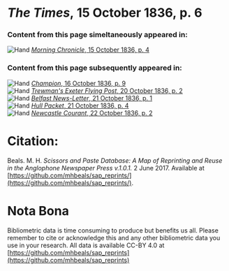 # *The Times*, 15 October 1836, p. 6  
  
### Content from this page simeltaneously appeared in:  
![Hand](http://scissorsandpaste.net/wp-content/uploads/2017/06/smallhandpointer.png) [*Morning Chronicle*, 15 October 1836, p. 4](https://mhbeals.github.io/sap_html/Morning-Chronicle/Morning-Chronicle-15-October-1836-p-4)  
  
### Content from this page subsequently appeared in:  
![Hand](http://scissorsandpaste.net/wp-content/uploads/2017/06/smallhandpointer.png) [*Champion*, 16 October 1836, p. 9](https://mhbeals.github.io/sap_html/Champion/Champion-16-October-1836-p-9)  
![Hand](http://scissorsandpaste.net/wp-content/uploads/2017/06/smallhandpointer.png) [*Trewman's Exeter Flying Post*, 20 October 1836, p. 2](https://mhbeals.github.io/sap_html/Trewman's-Exeter-Flying-Post/Trewman's-Exeter-Flying-Post-20-October-1836-p-2)  
![Hand](http://scissorsandpaste.net/wp-content/uploads/2017/06/smallhandpointer.png) [*Belfast News-Letter*, 21 October 1836, p. 1](https://mhbeals.github.io/sap_html/Belfast-News-Letter/Belfast-News-Letter-21-October-1836-p-1)  
![Hand](http://scissorsandpaste.net/wp-content/uploads/2017/06/smallhandpointer.png) [*Hull Packet*, 21 October 1836, p. 4](https://mhbeals.github.io/sap_html/Hull-Packet/Hull-Packet-21-October-1836-p-4)  
![Hand](http://scissorsandpaste.net/wp-content/uploads/2017/06/smallhandpointer.png) [*Newcastle Courant*, 22 October 1836, p. 2](https://mhbeals.github.io/sap_html/Newcastle-Courant/Newcastle-Courant-22-October-1836-p-2)  


# Citation: 

Beals. M. H. *Scissors and Paste Database: A Map of Reprinting and Reuse in the Anglophone Newspaper Press v.1.0.1.* 2 June 2017. Available at [https://github.com/mhbeals/sap_reprints/](https://github.com/mhbeals/sap_reprints/). 

# Nota Bona

Bibliometric data is time consuming to produce but benefits us all. Please remember to cite or acknowledge this and any other bibliometric data you use in your research. All data is available CC-BY 4.0 at [https://github.com/mhbeals/sap_reprints](https://github.com/mhbeals/sap_reprints)